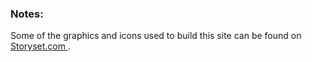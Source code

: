 <h3 align="left"> Notes:</h3>

Some of the graphics and icons used to build this site can be found on <a href="https://storyset.com/work"> Storyset.com </a>.
